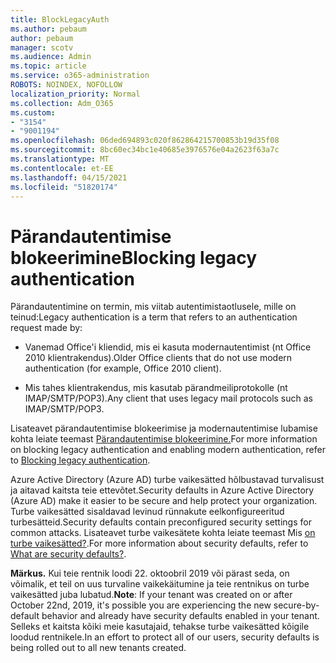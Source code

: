 ```yaml
---
title: BlockLegacyAuth
ms.author: pebaum
author: pebaum
manager: scotv
ms.audience: Admin
ms.topic: article
ms.service: o365-administration
ROBOTS: NOINDEX, NOFOLLOW
localization_priority: Normal
ms.collection: Adm_O365
ms.custom:
- "3154"
- "9001194"
ms.openlocfilehash: 06ded694893c020f862864215700853b19d35f08
ms.sourcegitcommit: 8bc60ec34bc1e40685e3976576e04a2623f63a7c
ms.translationtype: MT
ms.contentlocale: et-EE
ms.lasthandoff: 04/15/2021
ms.locfileid: "51820174"
---
```

# <a name="blocking-legacy-authentication"></a><span data-ttu-id="3e459-102">Pärandautentimise blokeerimine</span><span class="sxs-lookup"><span data-stu-id="3e459-102">Blocking legacy authentication</span></span>

<span data-ttu-id="3e459-103">Pärandautentimine on termin, mis viitab autentimistaotlusele, mille on teinud:</span><span class="sxs-lookup"><span data-stu-id="3e459-103">Legacy authentication is a term that refers to an authentication request made by:</span></span>

- <span data-ttu-id="3e459-104">Vanemad Office'i kliendid, mis ei kasuta modernautentimist (nt Office 2010 klientrakendus).</span><span class="sxs-lookup"><span data-stu-id="3e459-104">Older Office clients that do not use modern authentication (for example, Office 2010 client).</span></span>

- <span data-ttu-id="3e459-105">Mis tahes klientrakendus, mis kasutab pärandmeiliprotokolle (nt IMAP/SMTP/POP3).</span><span class="sxs-lookup"><span data-stu-id="3e459-105">Any client that uses legacy mail protocols such as IMAP/SMTP/POP3.</span></span>

<span data-ttu-id="3e459-106">Lisateavet pärandautentimise blokeerimise ja modernautentimise lubamise kohta leiate teemast [Pärandautentimise blokeerimine.](https://docs.microsoft.com/azure/active-directory/conditional-access/concept-conditional-access-block-legacy-authentication)</span><span class="sxs-lookup"><span data-stu-id="3e459-106">For more information on blocking legacy authentication and enabling modern authentication, refer to [Blocking legacy authentication](https://docs.microsoft.com/azure/active-directory/conditional-access/concept-conditional-access-block-legacy-authentication).</span></span>

<span data-ttu-id="3e459-107">Azure Active Directory (Azure AD) turbe vaikesätted hõlbustavad turvalisust ja aitavad kaitsta teie ettevõtet.</span><span class="sxs-lookup"><span data-stu-id="3e459-107">Security defaults in Azure Active Directory (Azure AD) make it easier to be secure and help protect your organization.</span></span> <span data-ttu-id="3e459-108">Turbe vaikesätted sisaldavad levinud rünnakute eelkonfigureeritud turbesätteid.</span><span class="sxs-lookup"><span data-stu-id="3e459-108">Security defaults contain preconfigured security settings for common attacks.</span></span>
<span data-ttu-id="3e459-109">Lisateavet turbe vaikesätete kohta leiate teemast Mis [on turbe vaikesätted?](https://docs.microsoft.com/azure/active-directory/fundamentals/concept-fundamentals-security-defaults).</span><span class="sxs-lookup"><span data-stu-id="3e459-109">For more information about security defaults, refer to [What are security defaults?](https://docs.microsoft.com/azure/active-directory/fundamentals/concept-fundamentals-security-defaults).</span></span> 

<span data-ttu-id="3e459-110">**Märkus.** Kui teie rentnik loodi 22. oktoobril 2019 või pärast seda, on võimalik, et teil on uus turvaline vaikekäitumine ja teie rentnikus on turbe vaikesätted juba lubatud.</span><span class="sxs-lookup"><span data-stu-id="3e459-110">**Note**:  If your tenant was created on or after October 22nd, 2019, it's possible you are experiencing the new secure-by-default behavior and already have security defaults enabled in your tenant.</span></span>  <span data-ttu-id="3e459-111">Selleks et kaitsta kõiki meie kasutajaid, tehakse turbe vaikesätted kõigile loodud rentnikele.</span><span class="sxs-lookup"><span data-stu-id="3e459-111">In an effort to protect all of our users, security defaults is being rolled out to all new tenants created.</span></span>
